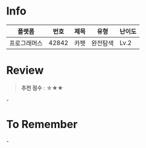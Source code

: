 # Info
|플랫폼|번호|제목|유형|난이도|
|----|----|----|----|----|
|프로그래머스|42842|카펫|완전탐색|Lv.2|

# Review
> **추천 점수** : ☆★★

\-

# To Remember
\-